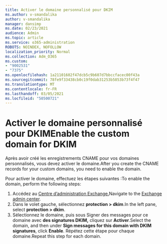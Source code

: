 ```yaml
---
title: Activer le domaine personnalisé pour DKIM
ms.author: v-smandalika
author: v-smandalika
manager: dansimp
ms.date: 02/23/2021
audience: Admin
ms.topic: article
ms.service: o365-administration
ROBOTS: NOINDEX, NOFOLLOW
localization_priority: Normal
ms.collection: Adm_O365
ms.custom:
- "9002531"
- "7375"
ms.openlocfilehash: 1a21101602f47dcb5c9b607d7bbccfacec00f43a
ms.sourcegitcommit: 78fe9f33438cb0c19f0dab31253b5853b73f4f47
ms.translationtype: MT
ms.contentlocale: fr-FR
ms.lasthandoff: 03/05/2021
ms.locfileid: "50500721"
---
```

# <a name="enable-the-custom-domain-for-dkim"></a><span data-ttu-id="5125e-102">Activer le domaine personnalisé pour DKIM</span><span class="sxs-lookup"><span data-stu-id="5125e-102">Enable the custom domain for DKIM</span></span>

<span data-ttu-id="5125e-103">Après avoir créé les enregistrements CNAME pour vos domaines personnalisés, vous devez activer le domaine.</span><span class="sxs-lookup"><span data-stu-id="5125e-103">After you create the CNAME records for your custom domains, you need to enable the domain.</span></span>

<span data-ttu-id="5125e-104">Pour activer le domaine, effectuez les étapes suivantes :</span><span class="sxs-lookup"><span data-stu-id="5125e-104">To enable the domain, perform the following steps:</span></span>

1. <span data-ttu-id="5125e-105">Accédez au [Centre d’administration Exchange.](https://outlook.office365.com/ecp/)</span><span class="sxs-lookup"><span data-stu-id="5125e-105">Navigate to the [Exchange admin center](https://outlook.office365.com/ecp/).</span></span>
2. <span data-ttu-id="5125e-106">Dans le volet gauche, sélectionnez **protection > dkim**.</span><span class="sxs-lookup"><span data-stu-id="5125e-106">In the left pane, select **protection > dkim**.</span></span>
3. <span data-ttu-id="5125e-107">Sélectionnez le domaine, puis sous Signer des messages pour ce domaine avec **des signatures DKIM,** cliquez sur **Activer**.</span><span class="sxs-lookup"><span data-stu-id="5125e-107">Select the domain, and then under **Sign messages for this domain with DKIM signatures**, click **Enable**.</span></span> <span data-ttu-id="5125e-108">Répétez cette étape pour chaque domaine.</span><span class="sxs-lookup"><span data-stu-id="5125e-108">Repeat this step for each domain.</span></span>


